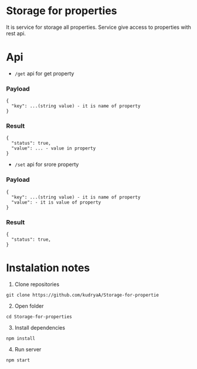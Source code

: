 # Storage for properties
It is service for storage all properties. Service give access to properties with rest api.
# Api
* ```/get``` api for get property
### Payload
```
{
  "key": ...(string value) - it is name of property
}
```
### Result
```
{
  "status": true,
  "value": ... - value in property
}
```
* ```/set``` api for srore property
### Payload
```
{
  "key": ...(string value) - it is name of property
  "value": - it is value of property
}
```
### Result
```
{
  "status": true,
}
```
# Instalation notes
1. Clone repositories
```
git clone https://github.com/kudryaA/Storage-for-propertie
```
2. Open folder
```
cd Storage-for-properties
```
3. Install dependencies
```
npm install
```
4. Run server
```
npm start
```
